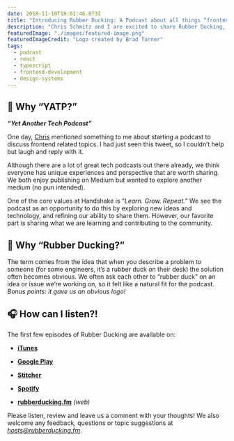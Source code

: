 ```yaml
---
date: 2018-11-10T18:01:46.873Z
title: "Introducing Rubber Ducking: A Podcast about all things “frontend”"
description: "Chris Schmitz and I are excited to share Rubber Ducking, a podcast about React, TypeScript, CSS, Design Systems, GraphQL and anything related."
featuredImage: "./images/featured-image.png"
featuredImageCredit: "Logo created by Brad Turner"
tags:
  - podcast
  - react
  - typescript
  - frontend-development
  - design-systems
---
```


## 🤔 Why “YATP?”

***“Yet Another Tech Podcast”***

One day, [Chris](https://twitter.com/ccschmitz) mentioned something to me about starting a podcast to discuss frontend related topics. I had just seen this tweet, so I couldn’t help but laugh and reply with it.

Although there are a lot of great tech podcasts out there already, we think everyone has unique experiences and perspective that are worth sharing. We both enjoy publishing on Medium but wanted to explore another medium (no pun intended).

One of the core values at Handshake is “*Learn. Grow. Repeat.”* We see the podcast as an opportunity to do this by exploring new ideas and technology, and refining our ability to share them. However, our favorite part is sharing what we are learning and contributing to the community.

## 🦆 Why “Rubber Ducking?”

The term comes from the idea that when you describe a problem to someone (for some engineers, it’s a rubber duck on their desk) the solution often becomes obvious. We often ask each other to “rubber duck” on an idea or issue we’re working on, so it felt like a natural fit for the podcast. *Bonus points: it gave us an obvious logo!*

## 🎧 How can I listen?!

The first few episodes of Rubber Ducking are available on:

* [**iTunes**](https://itunes.apple.com/us/podcast/rubber-ducking/id1439540267?mt=2)

* [**Google Play**](https://play.google.com/music/listen?u=0#/ps/Iddjakjh3llzy3r2xdq4tv2m6hm)

* [**Stitcher**](https://www.stitcher.com/podcast/rubber-ducking)

* [**Spotify**](https://open.spotify.com/show/3i2JqWpG7KrjBK70UOwPyo?si=RTvSQmssSSO3xYiOW1L3wg)

* [**rubberducking.fm**](http://www.rubberducking.fm/) *(web)*

Please listen, review and leave us a comment with your thoughts! We also welcome any feedback, questions or topic suggestions at *[hosts@rubberducking.fm](mailto:hosts@rubberducking.fm)*.